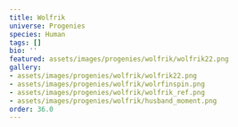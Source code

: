 ```yaml
---
title: Wolfrik
universe: Progenies
species: Human
tags: []
bio: ''
featured: assets/images/progenies/wolfrik/wolfrik22.png
gallery:
- assets/images/progenies/wolfrik/wolfrik22.png
- assets/images/progenies/wolfrik/wolrfinspin.png
- assets/images/progenies/wolfrik/wolfrik_ref.png
- assets/images/progenies/wolfrik/husband_moment.png
order: 36.0
---
```

